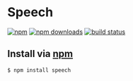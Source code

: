 # Speech
[![npm](https://img.shields.io/npm/v/speech.svg?style=flat-square)](https://npmjs.com/speech)
[![npm downloads](https://img.shields.io/npm/dm/speech.svg?style=flat-square)](https://npmjs.com/speech)
[![build status](https://img.shields.io/travis/jhermsmeier/node-speech.svg?style=flat-square)](https://travis-ci.org/jhermsmeier/node-speech)

## Install via [npm](https://npmjs.com)

```sh
$ npm install speech
```
